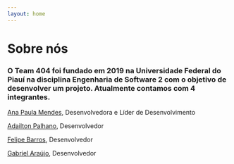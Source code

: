 ```yaml
---
layout: home
---
```

# Sobre nós

### O Team 404 foi fundado em 2019 na Universidade Federal do Piauí na disciplina Engenharia de Software 2 com o objetivo de desenvolver um projeto. Atualmente contamos com 4 integrantes.

[Ana Paula Mendes](https://github.com/anapaulamendes), Desenvolvedora e Líder de Desenvolvimento

[Adailton Palhano](https://github.com/adailtonasp), Desenvolvedor

[Felipe Barros](https://github.com/felipebarroscaminha), Desenvolvedor

[Gabriel Araújo](https://github.com/gabriel-arauj), Desenvolvedor
